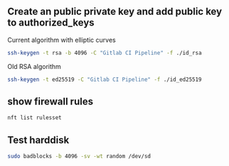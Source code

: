## Create an public private key and add public key to authorized_keys

Current algorithm with elliptic curves

```bash
ssh-keygen -t rsa -b 4096 -C "Gitlab CI Pipeline" -f ./id_rsa
```

Old RSA algorithm

```bash
ssh-keygen -t ed25519 -C "Gitlab CI Pipeline" -f ./id_ed25519
```

## show firewall rules

```bash
nft list rulesset
```

## Test harddisk

```bash
sudo badblocks -b 4096 -sv -wt random /dev/sd
```